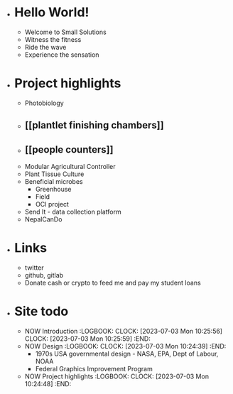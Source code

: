 - # Hello World!
	- Welcome to Small Solutions
	- Witness the fitness
	- Ride the wave
	- Experience the sensation
- # Project highlights
	- Photobiology
	- ## [[plantlet finishing chambers]]
	- ## [[people counters]]
	- Modular Agricultural Controller
	- Plant Tissue Culture
	- Beneficial microbes
		- Greenhouse
		- Field
		- OCI project
	- Send It - data collection platform
	- NepalCanDo
- # Links
	- twitter
	- github, gitlab
	- Donate cash or crypto to feed me and pay my student loans
- # Site todo
	- NOW Introduction
	  :LOGBOOK:
	  CLOCK: [2023-07-03 Mon 10:25:56]
	  CLOCK: [2023-07-03 Mon 10:25:59]
	  :END:
	- NOW Design
	  :LOGBOOK:
	  CLOCK: [2023-07-03 Mon 10:24:39]
	  :END:
		- 1970s USA governmental design - NASA, EPA, Dept of Labour, NOAA
		- Federal Graphics Improvement Program
	- NOW Project highlights
	  :LOGBOOK:
	  CLOCK: [2023-07-03 Mon 10:24:48]
	  :END: